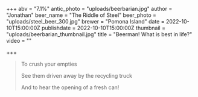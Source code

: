 +++
abv = "7.1%"
antic_photo = "uploads/beerbarian.jpg"
author = "Jonathan"
beer_name = "The Riddle of Steel"
beer_photo = "uploads/steel_beer_300.jpg"
brewer = "Pomona Island"
date = 2022-10-10T15:00:00Z
publishdate = 2022-10-10T15:00:00Z
thumbnail = "uploads/beerbarian_thumbnail.jpg"
title = "Beerman! What is best in life?"
video = ""

+++
> To crush your empties
>
> 
> See them driven away by the recycling truck
>
> 
> And to hear the opening of a fresh can!
